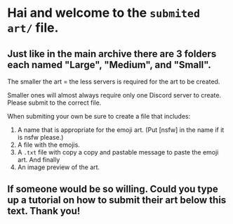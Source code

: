 # Hai and welcome to the `submited art/` file.
## Just like in the main archive there are 3 folders each named "Large", "Medium", and "Small".
The smaller the art = the less servers is required for the art to be created.

Smaller ones will almost always require only one Discord server to create. Please submit to the correct file.

When submiting your own be sure to create a file that includes:
1. A name that is appropriate for the emoji art. (Put [nsfw] in the name if it is nsfw please.)
2. A file with the emojis. 
3. A `.txt` file with copy a copy and pastable message to paste the emoji art. And finally 
4. An image preview of the art.

## If someone would be so willing. Could you type up a tutorial on how to submit their art below this text. Thank you!
